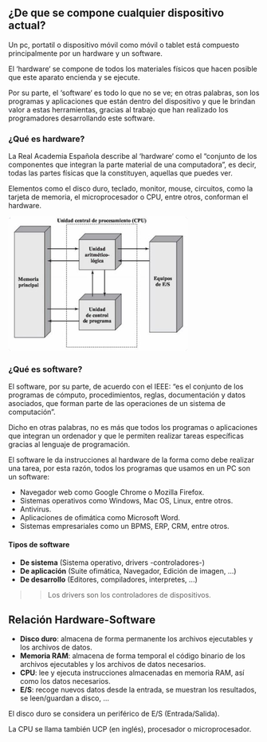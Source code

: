 ## ¿De que se compone cualquier dispositivo actual?
Un pc, portatil o dispositivo móvil como móvil o tablet está compuesto principalmente por un hardware y un software.

El ‘hardware‘ se compone de todos los materiales físicos que hacen posible que este aparato encienda y se ejecute.

Por su parte, el ‘software‘ es todo lo que no se ve; en otras palabras, son los programas y aplicaciones que están dentro del dispositivo y que le brindan valor a estas herramientas, gracias al trabajo que han realizado los programadores desarrollando este software.

### ¿Qué es hardware?
La Real Academia Española describe al ‘hardware‘ como el “conjunto de los componentes que integran la parte material de una computadora”, es decir, todas las partes físicas que la constituyen, aquellas que puedes ver.

Elementos como el disco duro, teclado, monitor, mouse, circuitos, como la tarjeta de memoria, el microprocesador o CPU, entre otros, conforman el hardware.

![](assets/vonneumann.png)

### ¿Qué es software?
El software, por su parte, de acuerdo con el IEEE: “es el conjunto de los programas de cómputo, procedimientos, reglas, documentación y datos asociados, que forman parte de las operaciones de un sistema de computación”.

Dicho en otras palabras, no es más que todos los programas o aplicaciones que integran un ordenador y que le permiten realizar tareas específicas gracias al lenguaje de programación.

El software le da instrucciones al hardware de la forma como debe realizar una tarea, por esta razón, todos los programas que usamos en un PC son un software:

* Navegador web como Google Chrome o Mozilla Firefox.
* Sistemas operativos como Windows, Mac OS, Linux, entre otros.
* Antivirus.
* Aplicaciones de ofimática como Microsoft Word.
* Sistemas empresariales como un BPMS, ERP, CRM, entre otros.

#### Tipos de software

- **De sistema** (Sistema operativo, drivers -controladores-)
- **De aplicación** (Suite ofimática, Navegador, Edición de imagen, ...)
- **De desarrollo** (Editores, compiladores, interpretes, ...)

>> Los drivers son los controladores de dispositivos.


## Relación Hardware-Software  

- **Disco duro**:
almacena de forma permanente los archivos ejecutables y los archivos de datos.
- **Memoria RAM**:
almacena de forma temporal el código binario de los archivos ejecutables y los archivos de datos necesarios.
- **CPU**:
lee y ejecuta instrucciones almacenadas en memoria RAM, así como los datos necesarios.
- **E/S**:
recoge nuevos datos desde la entrada, se muestran los resultados, se leen/guardan a disco, ...


El disco duro se considera un periférico de E/S (Entrada/Salida).

La CPU se llama también UCP (en inglés), procesador o microprocesador.